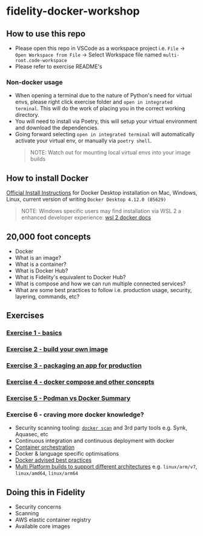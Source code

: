 # fidelity-docker-workshop

## How to use this repo

- Please open this repo in VSCode as a workspace project i.e. `File` -> `Open Workspace from File` -> Select Workspace file named `multi-root.code-workspace`
- Please refer to exercise README's

### Non-docker usage

- When opening a terminal due to the nature of Python's need for virtual envs, please right click exercise folder and `open in integrated terminal`. This will do the work of placing you in the correct working directory.
- You will need to install via Poetry, this will setup your virtual environment and download the dependencies.
- Going forward selecting `open in integrated terminal` will automatically activate your virtual env, or manually via `poetry shell`.
  > NOTE: Watch out for mounting local virtual envs into your image builds

## How to install Docker

[Official Install Instructions](https://docs.docker.com/engine/install/) for Docker Desktop installation on Mac, Windows, Linux, current version of writing `Docker Desktop 4.12.0 (85629)`

> NOTE: Windows specific users may find installation via WSL 2 a enhanced developer experience: [wsl 2 docker docs](https://docs.docker.com/desktop/windows/wsl/)

## 20,000 foot concepts

- Docker
- What is an image?
- What is a container?
- What is Docker Hub?
- What is Fidelity's equivalent to Docker Hub?
- What is compose and how we can run multiple connected services?
- What are some best practices to follow i.e. production usage, security, layering, commands, etc?

## Exercises

### [Exercise 1 - basics](./exercise-1/README.md)

### [Exercise 2 - build your own image](./exercise-2/README.md)

### [Exercise 3 - packaging an app for production](./exercise-3/README.md)

### [Exercise 4 - docker compose and other concepts](./exercise-4/README.md)

### [Exercise 5 - Podman vs Docker Summary](./exercise-5/README.md)

### Exercise 6 - craving more docker knowledge?

- Security scanning tooling: [`docker scan`](https://docs.docker.com/engine/scan/) and 3rd party tools e.g. Synk, Aquasec, etc
- Continuous integration and continuous deployment with docker
- [Container orchestration](https://docs.docker.com/get-started/orchestration/)
- Docker & language specific optimisations
- [Docker advised best practices](https://docs.docker.com/develop/develop-images/dockerfile_best-practices/)
- [Multi Platform builds to support different architectures](https://www.docker.com/blog/multi-platform-docker-builds/) e.g. `linux/arm/v7`, `linux/amd64`, `linux/arm64`

## Doing this in Fidelity

- Security concerns
- Scanning
- AWS elastic container registry
- Available core images

